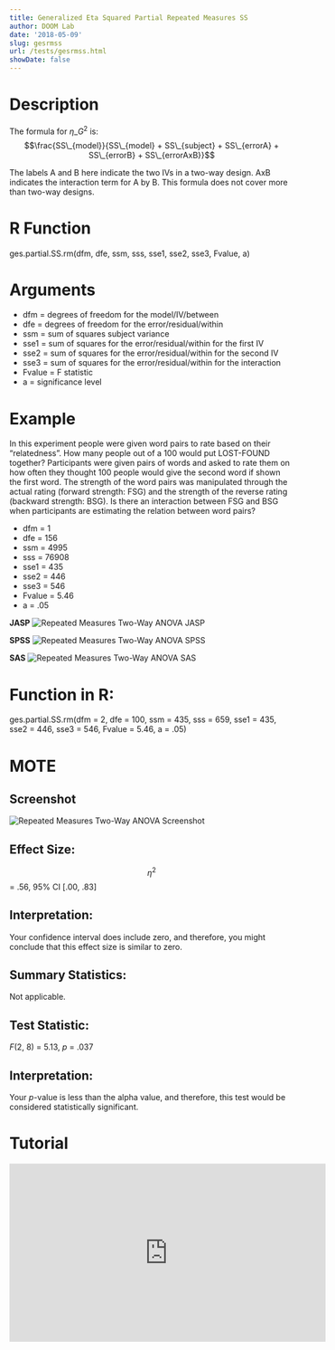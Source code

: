 ```yaml
---
title: Generalized Eta Squared Partial Repeated Measures SS
author: DOOM Lab
date: '2018-05-09'
slug: gesrmss
url: /tests/gesrmss.html
showDate: false
---
```


<script src="//yihui.name/js/math-code.js"></script>
<script type = "text/x-mathjax-config">
MathJax.Hub.Config({
tex2jax: {
inlineMath: [['$', '$']],
}
})
</script>
<script async
src="//cdn.bootcss.com/mathjax/2.7.1/MathJax.js?config=TeX-MML-AM_CHTML">
</script>

# Description   

The formula for $\eta\_G^2$ is: $$\frac{SS\_{model}}{SS\_{model} + SS\_{subject} + SS\_{errorA} + SS\_{errorB} + SS\_{errorAxB}}$$

The labels A and B here indicate the two IVs in a two-way design. AxB indicates the interaction term for A by B. This formula does not cover more than two-way designs.

# R Function

ges.partial.SS.rm(dfm, dfe, ssm, sss, sse1, sse2, sse3, Fvalue, a)

# Arguments 

+ dfm = degrees of freedom for the model/IV/between   
+ dfe = degrees of freedom for the error/residual/within 
+ ssm = sum of squares subject variance
+ sse1 = sum of squares for the error/residual/within for the first IV
+ sse2 = sum of squares for the error/residual/within for the second IV
+ sse3 = sum of squares for the error/residual/within for the interaction
+ Fvalue = F statistic   
+ a	= significance level

# Example  

In this experiment people were given word pairs to rate based on their “relatedness”. How many people out of a 100 would put LOST-FOUND together? Participants were given pairs of words and asked to rate them on how often they thought 100 people would give the second word if shown the first word.  The strength of the word pairs was manipulated through the actual rating (forward strength: FSG) and the strength of the reverse rating (backward strength: BSG). Is there an interaction between FSG and BSG when participants are estimating the relation between word pairs?

+ dfm = 1  
+ dfe = 156
+ ssm = 4995
+ sss = 76908
+ sse1 = 435
+ sse2 = 446
+ sse3 = 546
+ Fvalue = 5.46   
+ a	= .05

**JASP**
![Repeated Measures Two-Way ANOVA JASP](https://raw.githubusercontent.com/doomlab/shiny-server/master/MOTE/examples/rm%202%20ANOVA%20JASP.png)

**SPSS**
![Repeated Measures Two-Way ANOVA SPSS](https://raw.githubusercontent.com/doomlab/shiny-server/master/MOTE/examples/rm%202%20anova%20SPSS.png)

**SAS**
![Repeated Measures Two-Way ANOVA SAS](https://raw.githubusercontent.com/doomlab/shiny-server/master/MOTE/examples/rm%202%20anova%20SAS.PNG)

# Function in R: 

ges.partial.SS.rm(dfm = 2, dfe = 100, ssm = 435, sss = 659, sse1 = 435, sse2 = 446, sse3 = 546, Fvalue = 5.46, a = .05)

# MOTE

## Screenshot

![Repeated Measures Two-Way ANOVA Screenshot](../images/anovarm2.jpg)

## Effect Size:

$$\eta^2$$ = .56, 95% CI [.00, .83]

## Interpretation: 

Your confidence interval does include zero, and therefore, you might conclude that this effect size is similar to zero.

## Summary Statistics: 

Not applicable. 

## Test Statistic: 

*F*(2, 8) = 5.13, *p* = .037

## Interpretation: 

Your *p*-value is less than the alpha value, and therefore, this test would be considered statistically significant.

# Tutorial

<iframe width="560" height="315" src="https://www.youtube.com/embed/Y1piNdNdMbc" frameborder="0" allow="autoplay; encrypted-media" allowfullscreen></iframe>
